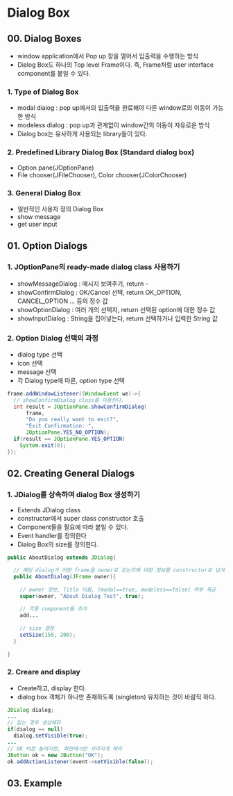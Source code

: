 # Dialog Box


## 00. Dialog Boxes
  - window application에서 Pop up 창을 열어서 입출력을 수행하는 방식
  - Dialog Box도 하나의 Top level Frame이다. 즉, Frame처럼 user interface component를 붙일 수 있다.

### 1. Type of Dialog Box
  - modal dialog : pop up에서의 입출력을 완료해야 다른 window로의 이동이 가능한 방식
  - modeless dialog : pop up과 관계없이 window간의 이동이 자유로운 방식
  - Dialog box는 유사하게 사용되는 library들이 있다.

### 2. Predefined Library Dialog Box (Standard dialog box)
  - Option pane(JOptionPane)
  - File chooser(JFileChooser), Color chooser(JColorChooser)

### 3. General Dialog Box
  - 일반적인 사용자 정의 Dialog Box
  - show message
  - get user input


## 01. Option Dialogs

### 1. JOptionPane의 ready-made dialog class 사용하기
  - showMessageDialog : 메시지 보여주기, return -
  - showConfirmDialog : OK/Cancel 선택, return OK_OPTION, CANCEL_OPTION ... 등의 정수 값
  - showOptionDialog : 여러 개의 선택지, return 선택된 option에 대한 정수 값
  - showInputDialog : String을 집어넣는다, return 선택하거나 입력한 String 값

### 2. Option Dialog 선택의 과정
  - dialog type 선택
  - icon 선택
  - message 선택
  - 각 Dialog type에 따른, option type 선택

```java
frame.addWindowListener((WindowEvent we)->{
  // showConfirmDialog class를 이용한다.
  int result = JOptionPane.showConfirmDialog(
      frame, 
      "Do you really want to exit?", 
      "Exit Confirmation: ", 
      JOptionPane.YES_NO_OPTION);
  if(result == JOptionPane.YES_OPTION)
    System.exit(0);
});
```


## 02. Creating General Dialogs

### 1. JDialog를 상속하여 dialog Box 생성하기
  - Extends JDialog class
  - constructor에서 super class constructor 호출
  - Component들을 필요에 따라 붙일 수 있다.
  - Event handler를 정의한다
  - Dialog Box의 size를 정의한다.

```java
public AboutDialog extends JDialog{

  // 해당 dialog가 어떤 frame을 owner로 갖는지에 대한 정보를 constructor로 넘겨받는다.
  public AboutDialog(JFrame owner){
    
    // owner 정보, Title 이름, (modal==true, modeless==false) 여부 제공 
    super(owner, "About Dialog Test", true);
    
    // 각종 component들 추가
    add...
    
    // size 결정
    setSize(150, 200);
  }
  
}
```

### 2. Creare and display
  - Create하고, display 한다.
  - dialog box 객체가 하나만 존재하도록 (singleton) 유지하는 것이 바람직 하다.

```java
JDialog dialog;
...
// 없는 경우 생성해라
if(dialog == null)
  dialog.setVisible(true);
... 
// OK 버튼 눌러지면, 화면에서만 사라지게 해라
JButton ok = new JButton("OK");
ok.addActionListener(event->setVisible(false));
```

## 03. Example




















